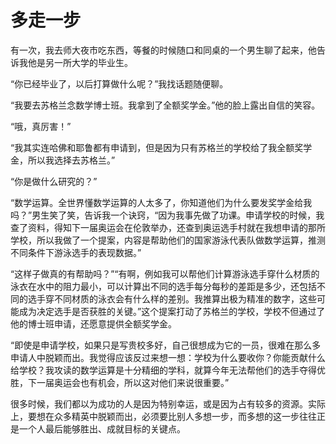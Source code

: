 # 多走一步

有一次，我去师大夜市吃东西，等餐的时候随口和同桌的一个男生聊了起来，他告诉我他是另一所大学的毕业生。 

“你已经毕业了，以后打算做什么呢？”我找话题随便聊。 

“我要去苏格兰念数学博士班。我拿到了全额奖学金。”他的脸上露出自信的笑容。 

“哦，真厉害！” 

“我其实连哈佛和耶鲁都有申请到，但是因为只有苏格兰的学校给了我全额奖学金，所以我选择去苏格兰。” 

“你是做什么研究的？” 

“数学运算。全世界懂数学运算的人太多了，你知道他们为什么要发奖学金给我吗？”男生笑了笑，告诉我一个诀窍，“因为我事先做了功课。申请学校的时候，我查了资料，得知下一届奥运会在伦敦举办，还查到奥运选手村就在我想申请的那所学校，所以我做了一个提案，内容是帮助他们的国家游泳代表队做数学运算，推测不同条件下游泳选手的表现数据。” 

“这样子做真的有帮助吗？”“有啊，例如我可以帮他们计算游泳选手穿什么材质的泳衣在水中的阻力最小，可以计算出不同的选手每分每秒的差距是多少，还包括不同的选手穿不同材质的泳衣会有什么样的差别。我推算出极为精准的数字，这些可能成为决定选手是否获胜的关键。”这个提案打动了苏格兰的学校，学校不但通过了他的博士班申请，还愿意提供全额奖学金。 

“即使是申请学校，如果只是写贵校多好，自己很想成为它的一员，很难在那么多申请人中脱颖而出。我觉得应该反过来想一想：学校为什么要收你？你能贡献什么给学校？我攻读的数学运算是十分精细的学科，就算今年无法帮他们的选手夺得优胜，下一届奥运会也有机会，所以这对他们来说很重要。” 

很多时候，我们都以为成功的人是因为特别幸运，或是因为占有较多的资源。实际上，要想在众多精英中脱颖而出，必须要比别人多想一步，而多想的这一步往往正是一个人最后能够胜出、成就目标的关键点。